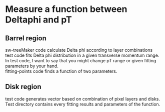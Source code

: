 Measure a function between Deltaphi and pT 
=========================================================

## Barrel region
sw-treeMaker code calculate Delta phi according to layer combinations <br>
test code fits Delta phi distribution in a given transverse momentum range. In test code, I want to say that you might change pT range or given fitting parameters by your hand. <br>
fitting-points code finds a function of two parameters.


## Disk region
test code generates vector based on combination of pixel layers and disks. <br>
Test directory contains every fitting results and parameters of the function. 
